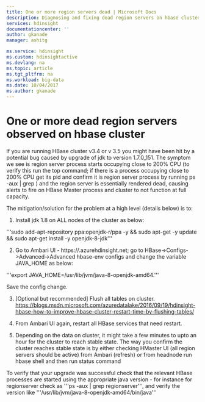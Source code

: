 ```yaml
---
title: One or more region servers dead | Microsoft Docs
description: Diagnosing and fixing dead region servers on hbase cluster
services: hdinsight
documentationcenter: ''
author: gkanade
manager: ashitg

ms.service: hdinsight
ms.custom: hdinsightactive
ms.devlang: na
ms.topic: article
ms.tgt_pltfrm: na
ms.workload: big-data
ms.date: 10/04/2017
ms.author: gkanade
---
```


# One or more dead region servers observed on hbase cluster

If you are running HBase cluster v3.4 or v 3.5 you might have been hit by a potential bug caused by upgrade of jdk to version 1.7.0_151. The symptom we see is region server process starts occupying close to 200% CPU (to verify this run the top command; if there is a process occupying close to 200% CPU get its pid and confirm it is region server process by running ps -aux | grep <pid>) and the region server is essentially rendered dead, causing alerts to fire on HBase Master process and cluster to not function at full capacity.

The mitigation/solution for the problem at a high level (details below) is to:

1.	Install jdk 1.8 on ALL nodes of the cluster as below:

'''sudo add-apt-repository ppa:openjdk-r/ppa -y && sudo apt-get -y update && sudo apt-get install -y openjdk-8-jdk'''

2.	Go to Ambari UI - https://<clusterdnsname>.azurehdinsight.net; go to HBase->Configs->Advanced->Advanced hbase-env configs and change the variable JAVA_HOME as below:

'''export JAVA_HOME=/usr/lib/jvm/java-8-openjdk-amd64.'''

Save the config change.

3.	[Optional but recommended] Flush all tables on cluster. https://blogs.msdn.microsoft.com/azuredatalake/2016/09/19/hdinsight-hbase-how-to-improve-hbase-cluster-restart-time-by-flushing-tables/

4.	From Ambari UI again, restart all HBase services that need restart.

5.	Depending on the data on cluster, it might take a few minutes to upto an hour for the cluster to reach stable state. The way you confirm the cluster reaches stable state is by either checking HMaster UI (all region servers should be active) from Ambari (refresh) or from headnode run hbase shell and then run status command

To verify that your upgrade was successful check that the relevant HBase processes are started using the appropriate java version - for instance for regionserver check as '''ps -aux | grep regionserver''', and verify the version like '''/usr/lib/jvm/java-8-openjdk-amd64/bin/java'''





